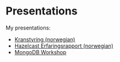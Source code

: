 Presentations
=============

My presentations:
- [Kranstyring (norwegian)](http://mikaelvik.github.io/presentations/kranstyring/index.html)
- [Hazelcast Erfaringsrapport (norwegian)](http://mikaelvik.github.io/presentations/hazelcast-intro/index.html)
- [MongoDB Workshop](http://mikaelvik.github.io/mongodb-workshop/presentation/index.html)


